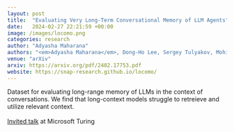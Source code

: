 ```yaml
---
layout: post
title:  "Evaluating Very Long-Term Conversational Memory of LLM Agents"
date:   2024-02-27 22:21:59 +00:00
image: /images/locomo.png
categories: research
author: "Adyasha Maharana"
authors: "<em>Adyasha Maharana</em>, Dong-Ho Lee, Sergey Tulyakov, Mohit Bansal, Francesco Barbieri, Yuwei Fang"
venue: "arXiv"
arxiv: https://arxiv.org/pdf/2402.17753.pdf
website: https://snap-research.github.io/locomo/
---
```

Dataset for evaluating long-range memory of LLMs in the context of conversations. We find that long-context models struggle to retreieve and utilize relevant context.<br /><br />
[Invited talk](https://adymaharana.github.io/pdfs/conversational_memory.pdf) at Microsoft Turing

